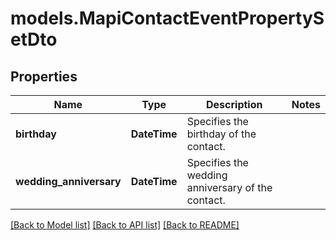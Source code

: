 # models.MapiContactEventPropertySetDto
## Properties
Name | Type | Description | Notes
------------ | ------------- | ------------- | -------------
**birthday** | **DateTime** | Specifies the birthday of the contact. | 
**wedding_anniversary** | **DateTime** | Specifies the wedding anniversary of the contact.              | 



[[Back to Model list]](README.md#documentation-for-models) [[Back to API list]](README.md#documentation-for-api-endpoints) [[Back to README]](README.md)


